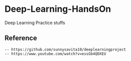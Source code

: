 # Deep-Learning-HandsOn
Deep Learning Practice stuffs
## Reference
    -- https://github.com/sunnysavita10/deeplearningproject
    -- https://www.youtube.com/watch?v=essGb4QDXEU
